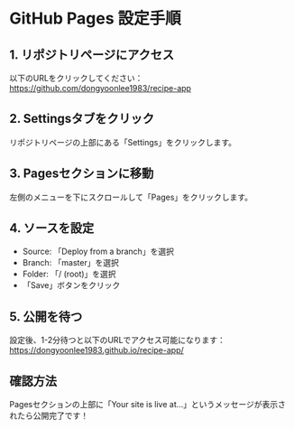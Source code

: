 # GitHub Pages 設定手順

## 1. リポジトリページにアクセス
以下のURLをクリックしてください：
https://github.com/dongyoonlee1983/recipe-app

## 2. Settingsタブをクリック
リポジトリページの上部にある「Settings」をクリックします。

## 3. Pagesセクションに移動
左側のメニューを下にスクロールして「Pages」をクリックします。

## 4. ソースを設定
- Source: 「Deploy from a branch」を選択
- Branch: 「master」を選択
- Folder: 「/ (root)」を選択
- 「Save」ボタンをクリック

## 5. 公開を待つ
設定後、1-2分待つと以下のURLでアクセス可能になります：
https://dongyoonlee1983.github.io/recipe-app/

## 確認方法
Pagesセクションの上部に「Your site is live at...」というメッセージが表示されたら公開完了です！